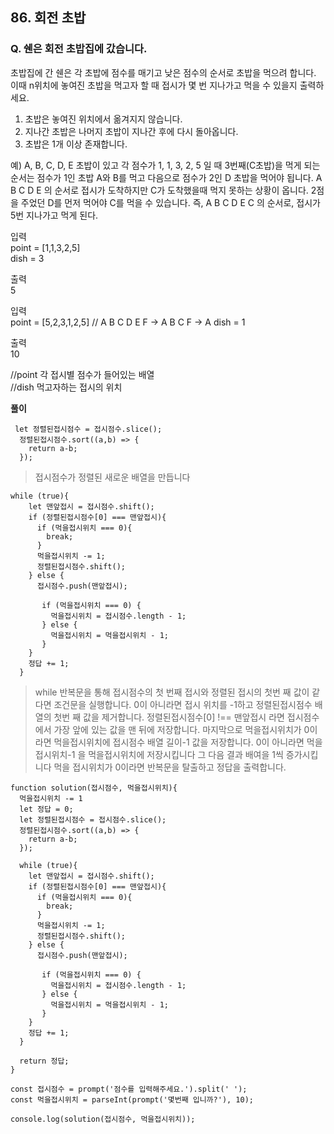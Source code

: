## 86. 회전 초밥

### Q. 쉔은 회전 초밥집에 갔습니다.

초밥집에 간 쉔은 각 초밥에 점수를 매기고 낮은 점수의 순서로 초밥을 먹으려 합니다.
이때 n위치에 놓여진 초밥을 먹고자 할 때 접시가 몇 번 지나가고 먹을 수 있을지 출력하세요.

1. 초밥은 놓여진 위치에서 옮겨지지 않습니다.
2. 지나간 초밥은 나머지 초밥이 지나간 후에 다시 돌아옵니다.
3. 초밥은 1개 이상 존재합니다.

예)
A, B, C, D, E 초밥이 있고 각 점수가 1, 1, 3, 2, 5 일 때 3번째(C초밥)을 먹게 되는 순서는
점수가 1인 초밥 A와 B를 먹고 다음으로 점수가 2인 D 초밥을 먹어야 됩니다.
A B C D E 의 순서로 접시가 도착하지만 C가 도착했을때 먹지 못하는 상황이 옵니다.
2점을 주었던 D를 먼저 먹어야 C를 먹을 수 있습니다.
즉, A B C D E C 의 순서로, 접시가 5번 지나가고 먹게 된다.

입력  
point = [1,1,3,2,5]  
dish = 3

출력  
5

입력  
point = [5,2,3,1,2,5] // A B C D E F -> A B C F -> A
dish = 1

출력  
10

//point 각 접시별 점수가 들어있는 배열  
//dish 먹고자하는 접시의 위치

**풀이**

>

```
 let 정렬된접시점수 = 접시점수.slice();
  정렬된접시점수.sort((a,b) => {
    return a-b;
  });
```

> 접시점수가 정렬된 새로운 배열을 만듭니다

```
while (true){
    let 맨앞접시 = 접시점수.shift();
    if (정렬된접시점수[0] === 맨앞접시){
      if (먹을접시위치 === 0){
        break;
      }
      먹을접시위치 -= 1;
      정렬된접시점수.shift();
    } else {
      접시점수.push(맨앞접시);

       if (먹을접시위치 === 0) {
         먹을접시위치 = 접시점수.length - 1;
       } else {
         먹을접시위치 = 먹을접시위치 - 1;
       }
    }
    정답 += 1;
  }
```

> while 반복문을 통해 접시점수의 첫 번째 접시와 정렬된 접시의 첫번 째 값이 같다면 조건문을 실행합니다.
> 0이 아니라면 접시 위치를 -1하고 정렬된접시점수 배열의 첫번 째 값을 제거합니다.
> 정렬된접시점수[0] !== 맨앞접시 라면 접시점수에서 가장 앞에 있는 값을 맨 뒤에 저장합니다.
> 마지막으로 먹을접시위치가 0이라면 먹을접시위치에 접시점수 배열 길이-1 값을 저장합니다.
> 0이 아니라면 먹을접시위치-1 을 먹을접시위치에 저장시킵니다
> 그 다음 결과 배여을 1씩 증가시킵니다
> 먹을 접시위치가 0이라면 반복문을 탈출하고 정답을 출력합니다.

```
function solution(접시점수, 먹을접시위치){
  먹을접시위치 -= 1
  let 정답 = 0;
  let 정렬된접시점수 = 접시점수.slice();
  정렬된접시점수.sort((a,b) => {
    return a-b;
  });

  while (true){
    let 맨앞접시 = 접시점수.shift();
    if (정렬된접시점수[0] === 맨앞접시){
      if (먹을접시위치 === 0){
        break;
      }
      먹을접시위치 -= 1;
      정렬된접시점수.shift();
    } else {
      접시점수.push(맨앞접시);

       if (먹을접시위치 === 0) {
         먹을접시위치 = 접시점수.length - 1;
       } else {
         먹을접시위치 = 먹을접시위치 - 1;
       }
    }
    정답 += 1;
  }

  return 정답;
}

const 접시점수 = prompt('점수를 입력해주세요.').split(' ');
const 먹을접시위치 = parseInt(prompt('몇번째 입니까?'), 10);

console.log(solution(접시점수, 먹을접시위치));
```

